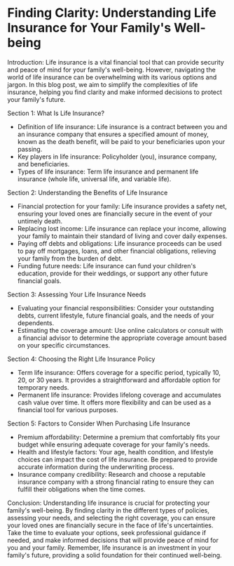 # Finding Clarity: Understanding Life Insurance for Your Family's Well-being

Introduction:
Life insurance is a vital financial tool that can provide security and peace of mind for your family's well-being. However, navigating the world of life insurance can be overwhelming with its various options and jargon. In this blog post, we aim to simplify the complexities of life insurance, helping you find clarity and make informed decisions to protect your family's future.

Section 1: What Is Life Insurance?

- Definition of life insurance: Life insurance is a contract between you and an insurance company that ensures a specified amount of money, known as the death benefit, will be paid to your beneficiaries upon your passing.
- Key players in life insurance: Policyholder (you), insurance company, and beneficiaries.
- Types of life insurance: Term life insurance and permanent life insurance (whole life, universal life, and variable life).

Section 2: Understanding the Benefits of Life Insurance

- Financial protection for your family: Life insurance provides a safety net, ensuring your loved ones are financially secure in the event of your untimely death.
- Replacing lost income: Life insurance can replace your income, allowing your family to maintain their standard of living and cover daily expenses.
- Paying off debts and obligations: Life insurance proceeds can be used to pay off mortgages, loans, and other financial obligations, relieving your family from the burden of debt.
- Funding future needs: Life insurance can fund your children's education, provide for their weddings, or support any other future financial goals.

Section 3: Assessing Your Life Insurance Needs

- Evaluating your financial responsibilities: Consider your outstanding debts, current lifestyle, future financial goals, and the needs of your dependents.
- Estimating the coverage amount: Use online calculators or consult with a financial advisor to determine the appropriate coverage amount based on your specific circumstances.

Section 4: Choosing the Right Life Insurance Policy

- Term life insurance: Offers coverage for a specific period, typically 10, 20, or 30 years. It provides a straightforward and affordable option for temporary needs.
- Permanent life insurance: Provides lifelong coverage and accumulates cash value over time. It offers more flexibility and can be used as a financial tool for various purposes.

Section 5: Factors to Consider When Purchasing Life Insurance

- Premium affordability: Determine a premium that comfortably fits your budget while ensuring adequate coverage for your family's needs.
- Health and lifestyle factors: Your age, health condition, and lifestyle choices can impact the cost of life insurance. Be prepared to provide accurate information during the underwriting process.
- Insurance company credibility: Research and choose a reputable insurance company with a strong financial rating to ensure they can fulfill their obligations when the time comes.

Conclusion:
Understanding life insurance is crucial for protecting your family's well-being. By finding clarity in the different types of policies, assessing your needs, and selecting the right coverage, you can ensure your loved ones are financially secure in the face of life's uncertainties. Take the time to evaluate your options, seek professional guidance if needed, and make informed decisions that will provide peace of mind for you and your family. Remember, life insurance is an investment in your family's future, providing a solid foundation for their continued well-being.